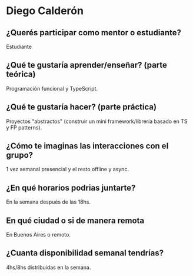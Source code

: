 # Diego Calderón

## ¿Querés participar como mentor o estudiante?
Estudiante

## ¿Qué te gustaría aprender/enseñar? (parte teórica)
Programación funcional y TypeScript.

## ¿Qué te gustaría hacer? (parte práctica)
Proyectos "abstractos" (construir un mini framework/librería basado en TS y FP patterns).

## ¿Cómo te imaginas las interacciones con el grupo?
1 vez semanal presencial y el resto offline y async.

## ¿En qué horarios podrias juntarte?
En la semana después de las 18hs.

## En qué ciudad o si de manera remota
En Buenos Aires o remoto.

## ¿Cuanta disponibilidad semanal tendrías?
4hs/8hs distribuidas en la semana.
